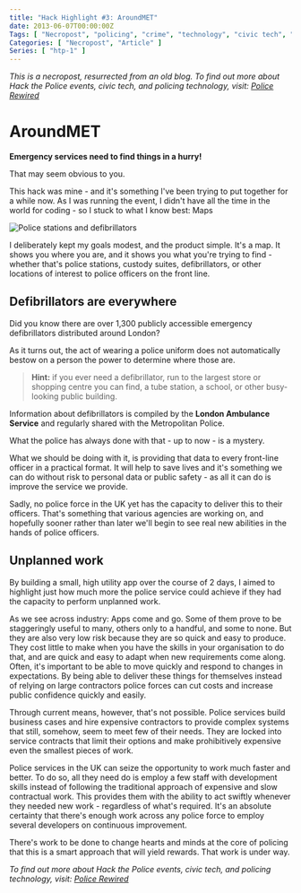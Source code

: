 ```yaml
---
title: "Hack Highlight #3: AroundMET"
date: 2013-06-07T00:00:00Z
Tags: [ "Necropost", "policing", "crime", "technology", "civic tech", "Hack the Police", "Metropolitan Police", "mapping", "POI", "geodata", "defibrillators", "apps", "LAS", "ambulance" ]
Categories: [ "Necropost", "Article" ]
Series: [ "htp-1" ]
---
```


*This is a necropost, resurrected from an old blog. To find out more about Hack the Police events, civic tech, and policing technology, visit: [Police Rewired](https://policerewired.org)*

# AroundMET

**Emergency services need to find things in a hurry!**

That may seem obvious to you.

This hack was mine - and it's something I've been trying to put together for a while now. As I was running the event, I didn't have all the time in the world for coding - so I stuck to what I know best: Maps

![Police stations and defibrillators](/necro-images/htp1-aroundmet-1.png)

I deliberately kept my goals modest, and the product simple. It's a map. It shows you where you are, and it shows you what you're trying to find - whether that's police stations, custody suites, defibrillators, or other locations of interest to police officers on the front line.

## Defibrillators are everywhere

Did you know there are over 1,300 publicly accessible emergency defibrillators distributed around London?

As it turns out, the act of wearing a police uniform does not automatically bestow on a person the power to determine where those are.

> **Hint:** if you ever need a defibrillator, run to the largest store or shopping centre you can find, a tube station, a school, or other busy-looking public building.

Information about defibrillators is compiled by the **London Ambulance Service** and regularly shared with the Metropolitan Police.

What the police has always done with that - up to now - is a mystery.

What we should be doing with it, is providing that data to every front-line officer in a practical format. It will help to save lives and it's something we can do without risk to personal data or public safety - as all it can do is improve the service we provide.

Sadly, no police force in the UK yet has the capacity to deliver this to their officers. That's something that various agencies are working on, and hopefully sooner rather than later we'll begin to see real new abilities in the hands of police officers.

## Unplanned work

By building a small, high utility app over the course of 2 days, I aimed to highlight just how much more the police service could achieve if they had the capacity to perform unplanned work.

As we see across industry: Apps come and go. Some of them prove to be staggeringly useful to many, others only to a handful, and some to none. But they are also very low risk because they are so quick and easy to produce. They cost little to make when you have the skills in your organisation to do that, and are quick and easy to adapt when new requirements come along. Often, it's important to be able to move quickly and respond to changes in expectations. By being able to deliver these things for themselves instead of relying on large contractors police forces can cut costs and increase public confidence quickly and easily.

Through current means, however, that's not possible. Police services build business cases and hire expensive contractors to provide complex systems that still, somehow, seem to meet few of their needs. They are locked into service contracts that limit their options and make prohibitively expensive even the smallest pieces of work.

Police services in the UK can seize the opportunity to work much faster and better. To do so, all they need do is employ a few staff with development skills instead of following the traditional approach of expensive and slow contractual work. This provides them with the ability to act swiftly whenever they needed new work - regardless of what's required. It's an absolute certainty that there's enough work across any police force to employ several developers on continuous improvement.

There's work to be done to change hearts and minds at the core of policing that this is a smart approach that will yield rewards. That work is under way.

*To find out more about Hack the Police events, civic tech, and policing technology, visit: [Police Rewired](https://policerewired.org)*